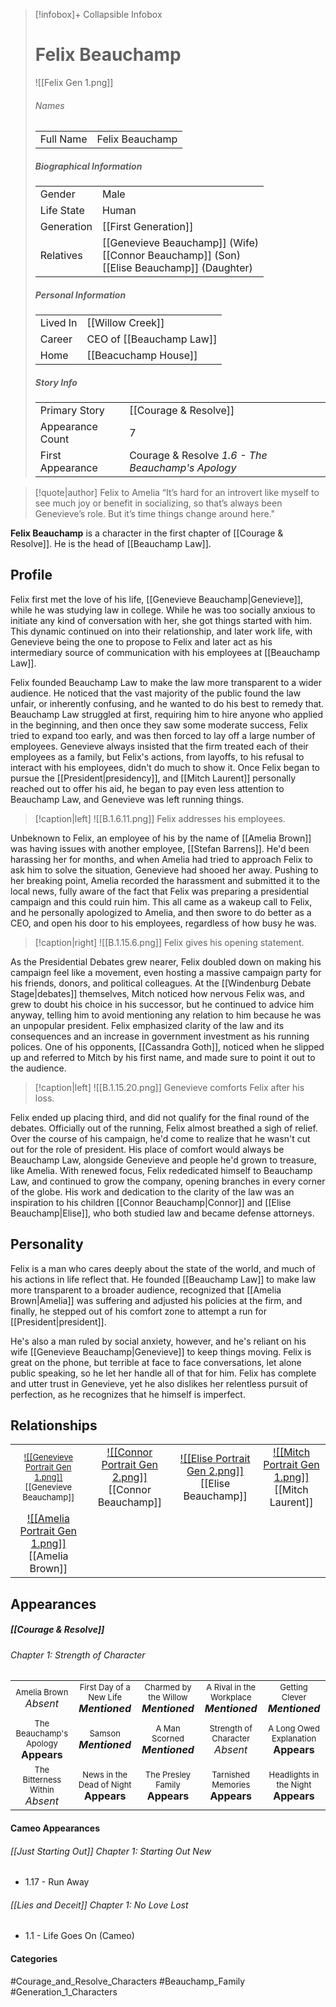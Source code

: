 > [!infobox]+ Collapsible Infobox
> # Felix Beauchamp
> ![[Felix Gen 1.png]] 
> ###### Names 
> |  |  | 
> | ---- | ---- | 
> | Full Name | Felix Beauchamp | 
>
> ##### Biographical Information
> |  |  | 
> | ---- | ---- | 
> | Gender | Male | 
> | Life State | Human |
> | Generation | [[First Generation]] |
> | Relatives | [[Genevieve Beauchamp]] (Wife)<br>[[Connor Beauchamp]] (Son)<br>[[Elise Beauchamp]] (Daughter)|
> 
> ##### Personal Information
> |  |  | 
> | ---- | ---- | 
> | Lived In | [[Willow Creek]]| 
> | Career | CEO of [[Beauchamp Law]]  | 
> | Home | [[Beacuchamp House]] | 
> 
> ##### Story Info
> |  |  | 
> | ---- | ---- | 
> | Primary Story | [[Courage & Resolve]] | 
> | Appearance Count | 7 | 
> | First Appearance | Courage & Resolve *1.6 - The Beauchamp's Apology*

> [!quote|author] Felix to Amelia
> “It’s hard for an introvert like myself to see much joy or benefit in socializing, so that’s always been Genevieve’s role. But it’s time things change around here."

**Felix Beauchamp** is a character in the first chapter of [[Courage & Resolve]]. He is the head of [[Beauchamp Law]].

## Profile
Felix first met the love of his life, [[Genevieve Beauchamp|Genevieve]], while he was studying law in college. While he was too socially anxious to initiate any kind of conversation with her, she got things started with him. This dynamic continued on into their relationship, and later work life, with Genevieve being the one to propose to Felix and later act as his intermediary source of communication with his employees at [[Beauchamp Law]].

Felix founded Beauchamp Law to make the law more transparent to a wider audience. He noticed that the vast majority of the public found the law unfair, or inherently confusing, and he wanted to do his best to remedy that. Beauchamp Law struggled at first, requiring him to hire anyone who applied in the beginning, and then once they saw some moderate success, Felix tried to expand too early, and was then forced to lay off a large number of employees. Genevieve always insisted that the firm treated each of their employees as a family, but Felix's actions, from layoffs, to his refusal to interact with his employees, didn't do much to show it. Once Felix began to pursue the [[President|presidency]], and [[Mitch Laurent]] personally reached out to offer his aid, he began to pay even less attention to Beauchamp Law, and Genevieve was left running things.

> [!caption|left]
> ![[B.1.6.11.png]] 
> Felix addresses his employees.

Unbeknown to Felix, an employee of his by the name of [[Amelia Brown]] was having issues with another employee, [[Stefan Barrens]]. He'd been harassing her for months, and when Amelia had tried to approach Felix to ask him to solve the situation, Genevieve had shooed her away. Pushing to her breaking point, Amelia recorded the harassment and submitted it to the local news, fully aware of the fact that Felix was preparing a presidential campaign and this could ruin him. This all came as a wakeup call to Felix, and he personally apologized to Amelia, and then swore to do better as a CEO, and open his door to his employees, regardless of how busy he was.

> [!caption|right]
> ![[B.1.15.6.png]] 
> Felix gives his opening statement.

As the Presidential Debates grew nearer, Felix doubled down on making his campaign feel like a movement, even hosting a massive campaign party for his friends, donors, and political colleagues. At the [[Windenburg Debate Stage|debates]] themselves, Mitch noticed how nervous Felix was, and grew to doubt his choice in his successor, but he continued to advice him anyway, telling him to avoid mentioning any relation to him because he was an unpopular president. Felix emphasized clarity of the law and its consequences and an increase in government investment as his running polices. One of his opponents, [[Cassandra Goth]], noticed when he slipped up and referred to Mitch by his first name, and made sure to point it out to the audience.

> [!caption|left]
> ![[B.1.15.20.png]] 
> Genevieve comforts Felix after his loss.

Felix ended up placing third, and did not qualify for the final round of the debates. Officially out of the running, Felix almost breathed a sigh of relief. Over the course of his campaign, he'd come to realize that he wasn't cut out for the role of president. His place of comfort would always be Beauchamp Law, alongside Genevieve and people he'd grown to treasure, like Amelia. With renewed focus, Felix rededicated himself to Beauchamp Law, and continued to grow the company, opening branches in every corner of the globe. His work and dedication to the clarity of the law was an inspiration to his children [[Connor Beauchamp|Connor]] and [[Elise Beauchamp|Elise]], who both studied law and became defense attorneys.

## Personality
Felix is a man who cares deeply about the state of the world, and much of his actions in life reflect that. He founded [[Beauchamp Law]] to make law more transparent to a broader audience, recognized that [[Amelia Brown|Amelia]] was suffering and adjusted his policies at the firm, and finally, he stepped out of his comfort zone to attempt a run for [[President|president]].

He's also a man ruled by social anxiety, however, and he's reliant on his wife [[Genevieve Beauchamp|Genevieve]] to keep things moving. Felix is great on the phone, but terrible at face to face conversations, let alone public speaking, so he let her handle all of that for him. Felix has complete and utter trust in Genevieve, yet he also dislikes her relentless pursuit of perfection, as he recognizes that he himself is imperfect.

## Relationships
| | | | | 
| ------------------------------------------------------------- | -------------------------------------------- | ------------------------------------------ | --------------------------------------------- |
| <center><font size=2.5>[![[Genevieve Portrait Gen 1.png]]](<Genevieve Beauchamp>)<br>[[Genevieve Beauchamp]]| <center>[![[Connor Portrait Gen 2.png]]](<Connor Beauchamp>)<br>[[Connor Beauchamp]]| <center>[![[Elise Portrait Gen 2.png]]](<Elise Beauchamp>)<br>[[Elise Beauchamp]]| <center>[![[Mitch Portrait Gen 1.png]]](<Mitch Laurent>)<br>[[Mitch Laurent]]|
|<center>[![[Amelia Portrait Gen 1.png]]](<Amelia Brown>)<br>[[Amelia Brown]]|

## Appearances
##### [[Courage & Resolve]]
###### Chapter 1: Strength of Character

|                                                                          |                                                                              |                                                                            |                                                                               |                                                                            |
| ------------------------------------------------------------------------ | ---------------------------------------------------------------------------- | -------------------------------------------------------------------------- | ----------------------------------------------------------------------------- | -------------------------------------------------------------------------- |
| <center><font size=2>Amelia Brown<br><font size=3>*Absent*               | <center><font size=2>First Day of a New Life<br><font size=3>***Mentioned*** | <center><font size=2>Charmed by the Willow<br><font size=3>***Mentioned*** | <center><font size=2>A Rival in the Workplace<br><font size=3>***Mentioned*** | <center><font size=2>Getting Clever<br><font size=3>***Mentioned***        |
| <center><font size=2>The Beauchamp's Apology<br><font size=3>**Appears** | <center><font size=2>Samson<br><font size=3>***Mentioned***                  | <center><font size=2>A Man Scorned<br><font size=3>***Mentioned***         | <center><font size=2>Strength of Character<br><font size=3>*Absent*           | <center><font size=2>A Long Owed Explanation<br><font size=3>**Appears**   |
| <center><font size=2>The Bitterness Within<br><font size=3>*Absent*      | <center><font size=2>News in the Dead of Night<br><font size=3>**Appears**   | <center><font size=2>The Presley Family<br><font size=3>**Appears**        | <center><font size=2>Tarnished Memories<br><font size=3>**Appears**           | <center><font size=2>Headlights in the Night<br><font size=3>**Appears** |

#### Cameo Appearances
###### [[Just Starting Out]] Chapter 1: Starting Out New
- 1.17 - Run Away
###### [[Lies and Deceit]] Chapter 1: No Love Lost
- 1.1 - Life Goes On (Cameo)

#### Categories
#Courage_and_Resolve_Characters #Beauchamp_Family #Generation_1_Characters